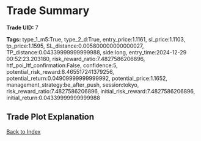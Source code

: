 # Trade Summary

**Trade UID:** 7 

**Tags:** type_1_m5:True, type_2_d:True, entry_price:1.1161, sl_price:1.1103, tp_price:1.1595, SL_distance:0.005800000000000027, TP_distance:0.04339999999999988, side:long, entry_time:2024-12-29 00:52:23.203180, risk_reward_ratio:7.4827586206896, htf_poi_ltf_confirmation:False, confidence:5, potential_risk_reward:8.465517241379256, potential_return:0.04909999999999992, potential_price:1.1652, management_strategy:be_after_push, session:tokyo, risk_reward_ratio:7.4827586206896, initial_risk_reward:7.4827586206896, initial_return:0.04339999999999988

## Trade Plot Explanation


[Back to Index](index.md)
